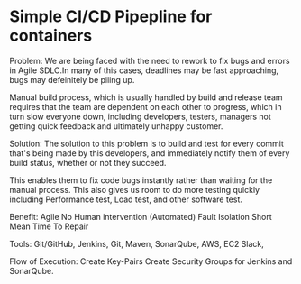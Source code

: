 # Simple CI/CD Pipepline for containers

Problem: 
We are being faced with the need to rework to fix bugs and errors in Agile SDLC.In many of this cases, deadlines may be fast approaching, bugs may defeinitely be piling up. 

Manual build process, which is usually handled by build and release team requires that the team are dependent on each other to progress, which in turn slow everyone down, including developers, testers, managers not getting quick feedback and ultimately unhappy customer. 

Solution: 
The solution to this problem is to build and test for every commit that's being made by this developers, and immediately notify them of every build status, whether or not they succeed. 

This enables them to fix code bugs instantly rather than waiting for the manual process. This also gives us room to do more testing quickly including Performance test, Load test, and other software test. 

Benefit:
Agile
No Human intervention (Automated)
Fault Isolation
Short Mean Time To Repair

Tools: Git/GitHub, Jenkins, Git, Maven, SonarQube, AWS, EC2 Slack,

Flow of Execution: 
Create Key-Pairs
Create Security Groups for Jenkins and SonarQube.
